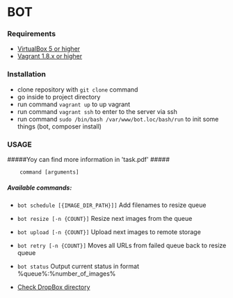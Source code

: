 # BOT #


### Requirements ###
* [VirtualBox 5 or higher](https://www.virtualbox.org/)
* [Vagrant 1.8.x or higher](https://www.vagrantup.com/)


### Installation ###

* clone repository with `git clone` command
* go inside to project directory
* run command `vagrant up` to up vagrant
* run command `vagrant ssh` to enter to the server via ssh
* run command `sudo /bin/bash /var/www/bot.loc/bash/run` to init some things (bot, composer install)


### USAGE ###
#####Yoy can find more information in 'task.pdf' #####

        command [arguments]
##### Available commands: ####
* `bot schedule [{IMAGE_DIR_PATH}]]`   Add filenames to resize queue
* `bot resize [-n {COUNT}]`            Resize next images from the queue
* `bot upload [-n {COUNT}]`            Upload next images to remote storage
* `bot retry [-n {COUNT}]`             Moves all URLs from failed queue back to resize queue
* `bot status`                         Output current status in format %queue%:%number_of_images%

* [Check DropBox directory](https://www.dropbox.com/sh/dlmrdu2ihrb4i13/AABSW3nndDM2AdLugvSQ-bj1a?dl=0)

